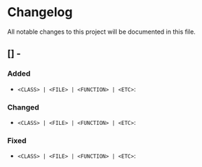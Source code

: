 # Changelog

All notable changes to this project will be documented in this file.  

## [<VERSION>] - <DATE>

### Added
- `<CLASS> | <FILE> | <FUNCTION> | <ETC>`: <Description>

### Changed
- `<CLASS> | <FILE> | <FUNCTION> | <ETC>`: <Description>

### Fixed
- `<CLASS> | <FILE> | <FUNCTION> | <ETC>`: <Description>

